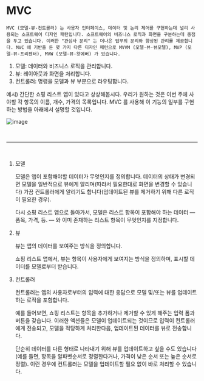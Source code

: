 # MVC

    MVC (모델-뷰-컨트롤러) 는 사용자 인터페이스, 데이터 및 논리 제어를 구현하는데 널리 사용되는 소프트웨어 디자인 패턴입니다. 소프트웨어의 비즈니스 로직과 화면을 구분하는데 중점을 두고 있습니다. 이러한 "관심사 분리" 는 더나은 업무의 분리와 향상된 관리를 제공합니다. MVC 에 기반을 둔 몇 가지 다른 디자인 패턴으로 MVVM (모델-뷰-뷰모델), MVP (모델-뷰-프리젠터), MVW (모델-뷰-왓에버) 가 있습니다.



1. 모델: 데이터와 비즈니스 로직을 관리합니다.
2. 뷰: 레이아웃과 화면을 처리합니다.
3. 컨트롤러: 명령을 모델과 뷰 부분으로 라우팅합니다.

예시) 간단한 쇼핑 리스트 앱이 있다고 상상해봅시다. 우리가 원하는 것은 이번 주에 사야할 각 항목의 이름, 개수, 가격의 목록입니다. MVC 를 사용해 이 기능의 일부를 구현하는 방법을 아래에서 설명할 것입니다.

![image](https://mdn.mozillademos.org/files/16042/model-view-controller-light-blue.png)

<br />
<hr />
<br />

1. 모델

    모델은 앱이 포함해야할 데이터가 무엇인지를 정의합니다. 데이터의 상태가 변경되면 모델을 일반적으로 뷰에게 알리며(따라서 필요한대로 화면을 변경할 수 있습니다) 가끔 컨트롤러에게 알리기도 합니다(업데이트된 뷰를 제거하기 위해 다른 로직이 필요한 경우).

    다시 쇼핑 리스트 앱으로 돌아가서, 모델은 리스트 항목이 포함해야 하는 데이터 — 품목, 가격, 등. — 와 이미 존재하는 리스트 항목이 무엇인지를 지정합니다.

2. 뷰

    뷰는 앱의 데이터를 보여주는 방식을 정의합니다.

    쇼핑 리스트 앱에서, 뷰는 항목이 사용자에게 보여지는 방식을 정의하며, 표시할 데이터를 모델로부터 받습니다.

3. 컨트롤러

    컨트롤러는 앱의 사용자로부터의 입력에 대한 응답으로 모델 및/또는 뷰를 업데이트하는 로직을 포함합니다.

    예를 들어보면, 쇼핑 리스트는 항목을 추가하거나 제거할 수 있게 해주는 입력 폼과 버튼을 갖습니다. 이러한 액션들은 모델이 업데이트되는 것이므로 입력이 컨트롤러에게 전송되고, 모델을 적당하게 처리한다음, 업데이트된 데이터를 뷰로 전송합니다.

    단순히 데이터를 다른 형태로 나타내기 위해 뷰를 업데이트하고 싶을 수도 있습니다(예를 들면, 항목을 알파벳순서로 정렬한다거나, 가격이 낮은 순서 또는 높은 순서로 정렬). 이런 경우에 컨트롤러는 모델을 업데이트할 필요 없이 바로 처리할 수 있습니다.